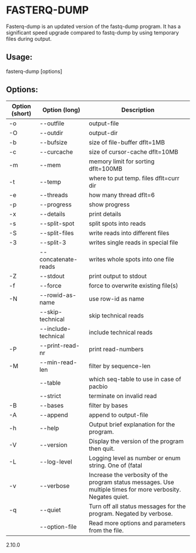 # FASTERQ-DUMP

Fasterq-dump is an updated version of the fastq-dump program.  It has a significant speed upgrade compared to fastq-dump by using temporary files during output.

## Usage:
  fasterq-dump <path> [options]

## Options:

Option (short) | Option (long) | Description
---|---|---
  -o|--outfile |                    output-file
  -O|--outdir  |                    output-dir 
  -b|--bufsize |                    size of file-buffer dflt=1MB 
  -c|--curcache |                   size of cursor-cache dflt=10MB 
  -m|--mem   |                      memory limit for sorting dflt=100MB 
  -t|--temp   |                     where to put temp. files dflt=curr dir 
  -e|--threads |                    how many thread dflt=6 
  -p|--progress |                   show progress 
  -x|--details   |                  print details 
  -s|--split-spot |                 split spots into reads 
  -S|--split-files |                write reads into different files 
  -3|--split-3      |               writes single reads in special file 
&nbsp; |  --concatenate-reads|              writes whole spots into one file 
  -Z|--stdout |             print output to stdout   
  -f|--force |            force to overwrite existing file(s) 
  -N|--rowid-as-name |           use row-id as name 
&nbsp; |  --skip-technical |          skip technical reads 
&nbsp; |  --include-technical |         include technical reads 
  -P|--print-read-nr |         print read-numbers 
  -M|--min-read-len |        filter by sequence-len 
 &nbsp; | --table |       which seq-table to use in case of pacbio 
 &nbsp; | --strict                   |      terminate on invalid read 
  -B|--bases |     filter by bases 
  -A|--append |    append to output-file 
  -h|--help |   Output brief explanation for the program. 
  -V|--version |  Display the version of the program then quit. 
  -L|--log-level <level> | Logging level as number or enum string. One of (fatal|sys|int|err|warn|info|debug) or (0-6) Current/default is warn 
  -v|--verbose |Increase the verbosity of the program status messages. Use multiple times for more verbosity. Negates quiet. 
  -q|--quiet |     Turn off all status messages for the program. Negated by verbose. 
&nbsp; |  --option-file <file> |    Read more options and parameters from the file. 

2.10.0 
